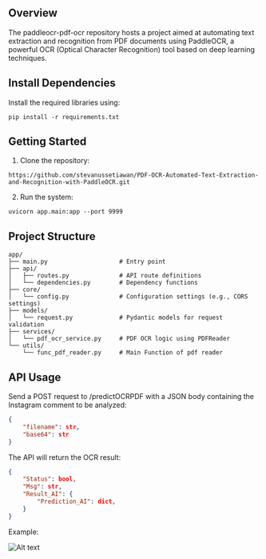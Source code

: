 ## Overview
The paddleocr-pdf-ocr repository hosts a project aimed at automating text extraction and recognition from PDF documents using PaddleOCR, a powerful OCR (Optical Character Recognition) tool based on deep learning techniques.

## Install Dependencies
Install the required libraries using:
```
pip install -r requirements.txt
```

## Getting Started
1. Clone the repository: 
```
https://github.com/stevanussetiawan/PDF-OCR-Automated-Text-Extraction-and-Recognition-with-PaddleOCR.git
```

2. Run the system: 
```
uvicorn app.main:app --port 9999
```


## Project Structure

```
app/
├── main.py                    # Entry point
├── api/                       
│   ├── routes.py              # API route definitions
│   └── dependencies.py        # Dependency functions
├── core/
│   └── config.py              # Configuration settings (e.g., CORS settings)
├── models/
│   └── request.py             # Pydantic models for request validation
├── services/
│   └── pdf_ocr_service.py     # PDF OCR logic using PDFReader
└── utils/
    └── func_pdf_reader.py     # Main Function of pdf reader
```

## API Usage
Send a POST request to /predictOCRPDF with a JSON body containing the Instagram comment to be analyzed:

```JSON
{
	"filename": str,
	"base64": str
}
```

The API will return the OCR result:

```JSON
{
	"Status": bool,
	"Msg": str,
	"Result_AI": {
		"Prediction_AI": dict,
	}
}
```
Example:

![Alt text](images/Capture.JPG)






